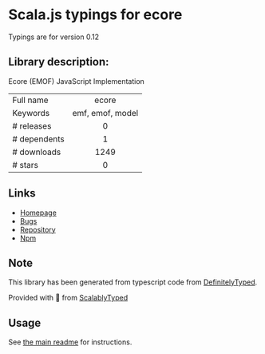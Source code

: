 
# Scala.js typings for ecore

Typings are for version 0.12

## Library description:
Ecore (EMOF) JavaScript Implementation

|                    |                 |
| ------------------ | :-------------: |
| Full name          | ecore |
| Keywords           | emf, emof, model |
| # releases         | 0 |
| # dependents       | 1 |
| # downloads        | 1249 |
| # stars            | 0 |

## Links
- [Homepage](https://github.com/ghillairet/ecore.js#readme)
- [Bugs](https://github.com/ghillairet/ecore.js/issues)
- [Repository](https://github.com/ghillairet/ecore.js)
- [Npm](https://www.npmjs.com/package/ecore)
    


## Note
This library has been generated from typescript code from [DefinitelyTyped](https://definitelytyped.org).

Provided with :purple_heart: from [ScalablyTyped](https://github.com/oyvindberg/ScalablyTyped)

## Usage
See [the main readme](../../readme.md) for instructions.


